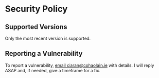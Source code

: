 # Security Policy

## Supported Versions

Only the most recent version is supported.

## Reporting a Vulnerability

To report a vulnerability, [email ciaran@cohaolain.ie](mailto:ciaran@cohaolain.ie) with details.
I will reply ASAP and, if needed, give a timeframe for a fix.
